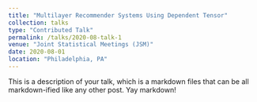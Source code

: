 ```yaml
---
title: "Multilayer Recommender Systems Using Dependent Tensor"
collection: talks
type: "Contributed Talk"
permalink: /talks/2020-08-talk-1
venue: "Joint Statistical Meetings (JSM)"
date: 2020-08-01
location: "Philadelphia, PA"
---
```


This is a description of your talk, which is a markdown files that can be all markdown-ified like any other post. Yay markdown!
